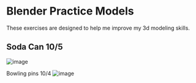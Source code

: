 # Blender Practice Models
These exercises are designed to help me improve my 3d modeling skills.
## Soda Can 10/5
![image](https://github.com/user-attachments/assets/6060455a-b8ec-4f35-bb93-e585207afccb)

Bowling pins 10/4
![image](https://github.com/user-attachments/assets/6f367d3c-16db-4e92-9c52-3daf30461730)

